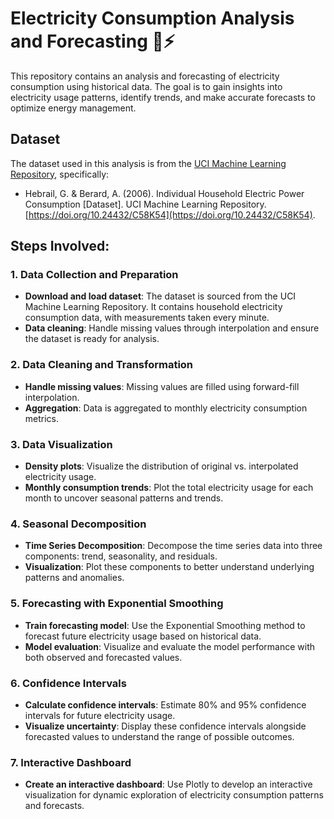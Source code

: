 # Electricity Consumption Analysis and Forecasting 🌟⚡

This repository contains an analysis and forecasting of electricity consumption using historical data. The goal is to gain insights into electricity usage patterns, identify trends, and make accurate forecasts to optimize energy management.

## Dataset

The dataset used in this analysis is from the [UCI Machine Learning Repository](http://archive.ics.uci.edu/ml/datasets/Individual+household+electric+power+consumption), specifically:

- Hebrail, G. & Berard, A. (2006). Individual Household Electric Power Consumption [Dataset]. UCI Machine Learning Repository. [https://doi.org/10.24432/C58K54](https://doi.org/10.24432/C58K54).

## Steps Involved:

### 1. Data Collection and Preparation
- **Download and load dataset**: The dataset is sourced from the UCI Machine Learning Repository. It contains household electricity consumption data, with measurements taken every minute.
- **Data cleaning**: Handle missing values through interpolation and ensure the dataset is ready for analysis.

### 2. Data Cleaning and Transformation
- **Handle missing values**: Missing values are filled using forward-fill interpolation.
- **Aggregation**: Data is aggregated to monthly electricity consumption metrics.

### 3. Data Visualization
- **Density plots**: Visualize the distribution of original vs. interpolated electricity usage.
- **Monthly consumption trends**: Plot the total electricity usage for each month to uncover seasonal patterns and trends.

### 4. Seasonal Decomposition
- **Time Series Decomposition**: Decompose the time series data into three components: trend, seasonality, and residuals.
- **Visualization**: Plot these components to better understand underlying patterns and anomalies.

### 5. Forecasting with Exponential Smoothing
- **Train forecasting model**: Use the Exponential Smoothing method to forecast future electricity usage based on historical data.
- **Model evaluation**: Visualize and evaluate the model performance with both observed and forecasted values.

### 6. Confidence Intervals
- **Calculate confidence intervals**: Estimate 80% and 95% confidence intervals for future electricity usage.
- **Visualize uncertainty**: Display these confidence intervals alongside forecasted values to understand the range of possible outcomes.

### 7. Interactive Dashboard
- **Create an interactive dashboard**: Use Plotly to develop an interactive visualization for dynamic exploration of electricity consumption patterns and forecasts.


